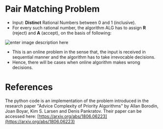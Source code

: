 # Pair Matching Problem

- Input: **Distinct** Rational Numbers between 0 and 1 (inclusive).
- For every such rational number, the algorithm ALG has to assign **R** (reject) and **A** (accept), on the basis of following:

![enter image description here](https://i.imgur.com/ywT84HO.png)

- This is an online problem in the sense that, the input is received in sequential manner and the algorithm has to take irrevocable decisions.
- Hence, there will be cases when online algorithm makes wrong decisions.

# References

The python code is an implementation of the problem introduced in the research paper "Advice Complexity of Priority Algorithms" by Allan Borodin, Joan Boyar, Kim S. Larsen and Denis Pankratov. Their paper can be accessed here: [https://arxiv.org/abs/1806.06223](https://arxiv.org/abs/1806.06223)

